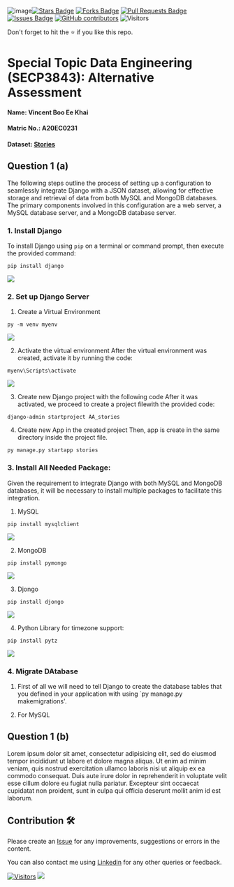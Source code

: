 ![image](https://github.com/drshahizan/SECP3843/assets/120615951/45885157-677f-434a-98d1-b274d3f72876)<a href="https://github.com/drshahizan/SECP3843/stargazers"><img src="https://img.shields.io/github/stars/drshahizan/SECP3843" alt="Stars Badge"/></a>
<a href="https://github.com/drshahizan/SECP3843/network/members"><img src="https://img.shields.io/github/forks/drshahizan/SECP3843" alt="Forks Badge"/></a>
<a href="https://github.com/drshahizan/SECP3843/pulls"><img src="https://img.shields.io/github/issues-pr/drshahizan/SECP3843" alt="Pull Requests Badge"/></a>
<a href="https://github.com/drshahizan/SECP3843/issues"><img src="https://img.shields.io/github/issues/drshahizan/SECP3843" alt="Issues Badge"/></a>
<a href="https://github.com/drshahizan/SECP3843/graphs/contributors"><img alt="GitHub contributors" src="https://img.shields.io/github/contributors/drshahizan/SECP3843?color=2b9348"></a>
![Visitors](https://api.visitorbadge.io/api/visitors?path=https%3A%2F%2Fgithub.com%2Fdrshahizan%2FSECP3843&labelColor=%23d9e3f0&countColor=%23697689&style=flat)


Don't forget to hit the :star: if you like this repo.

# Special Topic Data Engineering (SECP3843): Alternative Assessment

#### Name: Vincent Boo Ee Khai
#### Matric No.: A20EC0231
#### Dataset: [Stories](https://github.com/drshahizan/dataset/tree/main/mongodb/07-stories)

## Question 1 (a)
The following steps outline the process of setting up a configuration to seamlessly integrate Django with a JSON dataset, allowing for effective storage and retrieval of data from both MySQL and MongoDB databases. The primary components involved in this configuration are a web server, a MySQL database server, and a MongoDB database server.

### 1. Install Django
To install Django using `pip` on a terminal or command prompt, then execute the provided command:
```
pip install django
```
<img src="https://github.com/drshahizan/SECP3843/assets/120615951/450f9692-82d7-4369-bfd9-839ad30ab0d5"></img>

### 2. Set up Django Server
1. Create a Virtual Environment
```
py -m venv myenv
```
<img src="https://github.com/drshahizan/SECP3843/assets/120615951/487a673a-93b1-47cc-96ca-3586f83d06a7"></img>

2. Activate the virtual environment
After the virtual environment was created, activate it by running the code:
```
myenv\Scripts\activate
```
<img src="https://github.com/drshahizan/SECP3843/assets/120615951/dd99ae8d-bd7b-4275-a612-ca84e6335554"></img>

3. Create new Django project with the following code
After it was activated, we proceed to create a project filewith the provided code:
```
django-admin startproject AA_stories
```

4. Create new App in the created project
Then, app is create in the same directory inside the project file.
```
py manage.py startapp stories
```

### 3. Install All Needed Package:
Given the requirement to integrate Django with both MySQL and MongoDB databases, it will be necessary to install multiple packages to facilitate this integration.
1. MySQL
```
pip install mysqlclient
```
<img src="https://github.com/drshahizan/SECP3843/assets/120615951/3680612f-d051-47c8-8ffe-9b424f2269c9"></img>

2. MongoDB
```
pip install pymongo
```
<img src="https://github.com/drshahizan/SECP3843/assets/120615951/5dc3e3f0-03e4-4978-a930-cdf3448a8ee3"></img>

3. Djongo
```
pip install djongo
```
<img src="https://github.com/drshahizan/SECP3843/assets/120615951/7b590887-4f7e-4e08-bffc-1b5aa924d6c5"></img>

4. Python Library for timezone support:
```
pip install pytz
```
<img src="https://github.com/drshahizan/SECP3843/assets/120615951/228e7502-4807-4298-8753-62a482cb0669"></img>


### 4. Migrate DAtabase
1. First of all we will need to tell Django to create the database tables that you defined in your application with using `py manage.py makemigrations'.

2. For MySQL

## Question 1 (b)
Lorem ipsum dolor sit amet, consectetur adipisicing elit, sed do eiusmod tempor incididunt ut labore et dolore magna aliqua. Ut enim ad minim veniam, quis nostrud exercitation ullamco laboris nisi ut aliquip ex ea commodo consequat. Duis aute irure dolor in reprehenderit in voluptate velit esse cillum dolore eu fugiat nulla pariatur. Excepteur sint occaecat cupidatat non proident, sunt in culpa qui officia deserunt mollit anim id est laborum.





## Contribution 🛠️
Please create an [Issue](https://github.com/drshahizan/special-topic-data-engineering/issues) for any improvements, suggestions or errors in the content.

You can also contact me using [Linkedin](https://www.linkedin.com/in/drshahizan/) for any other queries or feedback.

[![Visitors](https://api.visitorbadge.io/api/visitors?path=https%3A%2F%2Fgithub.com%2Fdrshahizan&labelColor=%23697689&countColor=%23555555&style=plastic)](https://visitorbadge.io/status?path=https%3A%2F%2Fgithub.com%2Fdrshahizan)
![](https://hit.yhype.me/github/profile?user_id=81284918)


